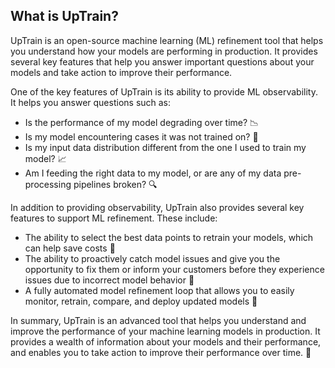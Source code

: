 ## What is UpTrain?

UpTrain is an open-source machine learning (ML) refinement tool that helps you understand how your models are performing in production. It provides several key features that help you answer important questions about your models and take action to improve their performance.

One of the key features of UpTrain is its ability to provide ML observability. It helps you answer questions such as:

- Is the performance of my model degrading over time? 📉
- Is my model encountering cases it was not trained on? 🤔
- Is my input data distribution different from the one I used to train my model? 📈
- Am I feeding the right data to my model, or are any of my data pre-processing pipelines broken? 🔍

In addition to providing observability, UpTrain also provides several key features to support ML refinement. These include:

- The ability to select the best data points to retrain your models, which can help save costs 💸
- The ability to proactively catch model issues and give you the opportunity to fix them or inform your customers before they experience issues due to incorrect model behavior 🚨
- A fully automated model refinement loop that allows you to easily monitor, retrain, compare, and deploy updated models 🤖

In summary, UpTrain is an advanced tool that helps you understand and improve the performance of your machine learning models in production. It provides a wealth of information about your models and their performance, and enables you to take action to improve their performance over time. 🚀



